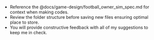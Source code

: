 - Reference the @docs/game-design/football_owner_sim_spec.md for context when making codes.
- Review the folder structure before saving new files ensuring optimal place to store. 
- You will provide constructive feedback with all of my suggestions to keep me in check. 